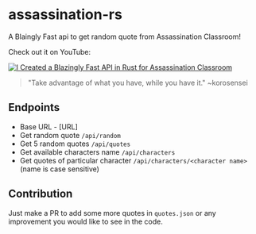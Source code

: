 # assassination-rs

A Blaingly Fast api to get random quote from Assassination Classroom!

Check out it on YouTube:

[![I Created a Blazingly Fast API in Rust for Assassination Classroom](https://img.youtube.com/vi/GN7iD1oM0oo/0.jpg)](https://www.youtube.com/watch?v=GN7iD1oM0oo "I Created a Blazingly Fast API in Rust for Assassination Classroom")

> "Take advantage of what you have, while you have it." ~korosensei

## Endpoints

- Base URL - [URL]
- Get random quote `/api/random`
- Get 5 random quotes `/api/quotes`
- Get available characters name `/api/characters`
- Get quotes of particular character `/api/characters/<character name>` (name is case sensitive)

## Contribution

Just make a PR to add some more quotes in `quotes.json` or any improvement you would like to see in the code.

